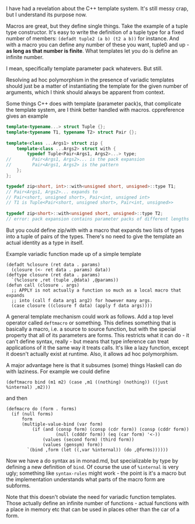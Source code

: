 I have had a revelation about the C++ template system. It's still messy crap, but I understand its purpose now.

Macros are great, but they define single things. Take the example of a tuple type constructor. It's easy to write the definition of a tuple type for a fixed number of members: `(defadt tuple2 (a b) (t2 a b))` for instance. And with a macro you can define any number of these you want, tuple0 and up - **as long as that number is finite**. What templates let you do is define an infinite number.

I mean, specifically template parameter pack whatevers. But still.

Resolving ad hoc polymorphism in the presence of variadic templates should just be a matter of instantiating the template for the given number of arguments, which I think should always be apparent from context.

Some things C++ does with template (parameter pack)s, that complicate the template system, are I think better handled with macros. cppreference gives an example

```c++
template<typename...> struct Tuple {};
template<typename T1, typename T2> struct Pair {};
 
template<class ...Args1> struct zip {
    template<class ...Args2> struct with {
        typedef Tuple<Pair<Args1, Args2>...> type;
//        Pair<Args1, Args2>... is the pack expansion
//        Pair<Args1, Args2> is the pattern
    };
};

typedef zip<short, int>::with<unsigned short, unsigned>::type T1;
// Pair<Args1, Args2>... expands to
// Pair<short, unsigned short>, Pair<int, unsigned int> 
// T1 is Tuple<Pair<short, unsigned short>, Pair<int, unsigned>>
 
typedef zip<short>::with<unsigned short, unsigned>::type T2;
// error: pack expansion contains parameter packs of different lengths
```

But you could define zip/with with a macro that expands two lists of types into a tuple of pairs of the types. There's no need to give the template an actual identity as a type in itself.

Example variadic function made up of a simple template

```
(defadt %closure (ret data . params)
  (closure (<- ret data . params) data))
(deftype closure (ret data . params)
  `(%closure ,ret (tuple ,@data) ,@params))
(defun call (closure . args)
  ;; APPLY is not actually a function so much as a local macro that expands
  ;; into (call f data arg1 arg2) for however many args.
  (case closure ((closure f data) (apply f data args))))
```

A general template mechanism could work as follows. Add a top level operator called `deftmacro` or something. This defines something that is basically a macro, i.e. a source to source function, but with the special property that all of its parameters are forms. This restricts what it can do - it can't define syntax, really - but means that type inference can treat applications of it the same way it treats calls. It's like a lazy function, except it doesn't actually exist at runtime. Also, it allows ad hoc polymorphism.

A major advantage here is that it subsumes (some) things Haskell can do with laziness. For example we could define

```
(deftmacro bind (m1 m2) (case ,m1 ((nothing) (nothing)) ((just %internal) ,m2)))
```

and then

```
(defmacro do (form . forms)
  (if (null forms)
      form
      (multiple-value-bind (var form)
          (if (and (consp form) (consp (cdr form)) (consp (cddr form))
                   (null (cdddr form)) (eq (car form) '<-))
              (values (second form) (third form))
              (values (gensym) form))
        `(bind ,form (let ((,var %internal)) (do ,@forms))))))
```

Now we have a do syntax as in monad.md, but specializable by type by defining a new definition of `bind`. Of course the use of `%internal` is very ugly; something like `syntax-rules` might work - the point is it's a macro but the implementation understands what parts of the macro form are subforms.

Note that this doesn't obviate the need for variadic function templates. Those actually define an infinite number of functions - actual functions with a place in memory etc that can be used in places other than the car of a form.
